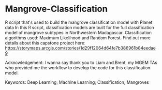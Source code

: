 # Mangrove-Classification
R script that's used to build the mangrove classification model with Planet data
In this R script, classification models are built for the full classification model of mangrove subtypes in Northwestern Madagascar.
Classification algorithms used: Maximum Likelihood and Random Forest.
Find out more details about this capstone project here: https://storymaps.arcgis.com/stories/1d29f12064d64fe7b386961b84eedae9

Acknowledgement:
I wanna say thank you to Liam and Brent, my MGEM TAs who provided me the workflow to develop the code for this classification model.

Keywords:
Deep Learning; Machine Learning; Classification; Mangroves
